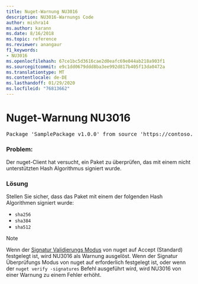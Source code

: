 ```yaml
---
title: Nuget-Warnung NU3016
description: NU3016-Warnungs Code
author: mishra14
ms.author: karann
ms.date: 8/16/2018
ms.topic: reference
ms.reviewer: anangaur
f1_keywords:
- NU3016
ms.openlocfilehash: 67ce1bc5d3616cae2d0eafc69e044ab218a903f1
ms.sourcegitcommit: e9c1dd0679ddd8ba3ee992d817b405f13da0472a
ms.translationtype: MT
ms.contentlocale: de-DE
ms.lasthandoff: 01/29/2020
ms.locfileid: "76813662"
---
```

# <a name="nuget-warning-nu3016"></a>Nuget-Warnung NU3016

<pre>Package 'SamplePackage v1.0.0' from source 'https://contoso.com/index.json': The package hash uses an unsupported hash algorithm.</pre>

### <a name="issue"></a>Problem:

Der nuget-Client hat versucht, ein Paket zu überprüfen, das mit einem nicht unterstützten Hash Algorithmus signiert wurde.


### <a name="solution"></a>Lösung

Stellen Sie sicher, dass das Paket mit einem der folgenden Hash Algorithmen signiert wurde: 
* `sha256`
* `sha384`
* `sha512`


> [!Note]
> Wenn der [Signatur Validierungs Modus](../../consume-packages/installing-signed-packages.md#configure-package-signature-requirements) von nuget auf Accept (Standard) festgelegt ist, wird NU3016 als Warnung ausgelöst. Wenn der Signatur Überprüfungs Modus von nuget auf erforderlich festgelegt ist, oder wenn der `nuget verify -signatures` Befehl ausgeführt wird, wird NU3016 von einer Warnung zu einem Fehler erhöht. 
